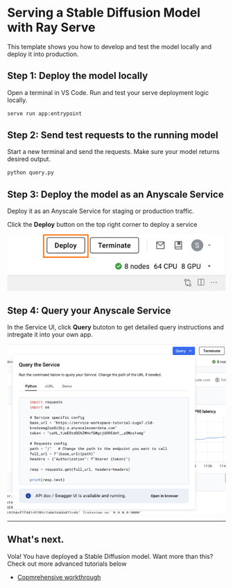 # Serving a Stable Diffusion Model with Ray Serve
This template shows you how to develop and test the model locally and deploy it into production.

## Step 1: Deploy the model locally
Open a terminal in VS Code. Run and test your serve deployment logic locally.
```bash
serve run app:entrypoint
```

## Step 2: Send test requests to the running model
Start a new terminal and send the requests. Make sure your model returns desired output.
```bash
python query.py
```

## Step 3: Deploy the model as an Anyscale Service
Deploy it as an Anyscale Service for staging or production traffic.

Click the **Deploy** button on the top right corner to deploy a service

![deploy-button](./assets/deploy_button.png)


## Step 4: Query your Anyscale Service
In the Service UI, click **Query** butoton to get detailed query instructions and intregate it into your own app.

![deploy-pop-up](./assets/query_instructions.png)


------

## What's next.   

Vola! You have deployed a Stable Diffusion model. Want more than this? Check out more advanced tutorials below 
- [Copmrehensive workthrough](./tutotrials/walkthrough.md)